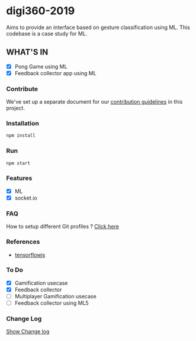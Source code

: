 # digi360-2019

Aims to provide an interface based on gesture classification using ML. This codebase is a case study for ML.

## WHAT'S IN

- [x] Pong Game using ML
- [x] Feedback collector app using ML

### Contribute

We've set up a separate document for our [contribution guidelines](./CONTRIBUTING.md) in this project.

### Installation

```sh
npm install
```

### Run

```sh
npm start
```

### Features

- [x] ML
- [x] socket.io

### FAQ

How to setup different Git profiles ?
[Click here](https://stackoverflow.com/questions/4220416/can-i-specify-multiple-users-for-myself-in-gitconfig)

### References

- [tensorflowjs](https://www.tensorflow.org/js)

### To Do

- [x] Gamification usecase
- [x] Feedback collector
- [ ] Multiplayer Gamification usecase
- [ ] Feedback collector using ML5

### Change Log

[Show Change log](./CHANGELOG.md)
